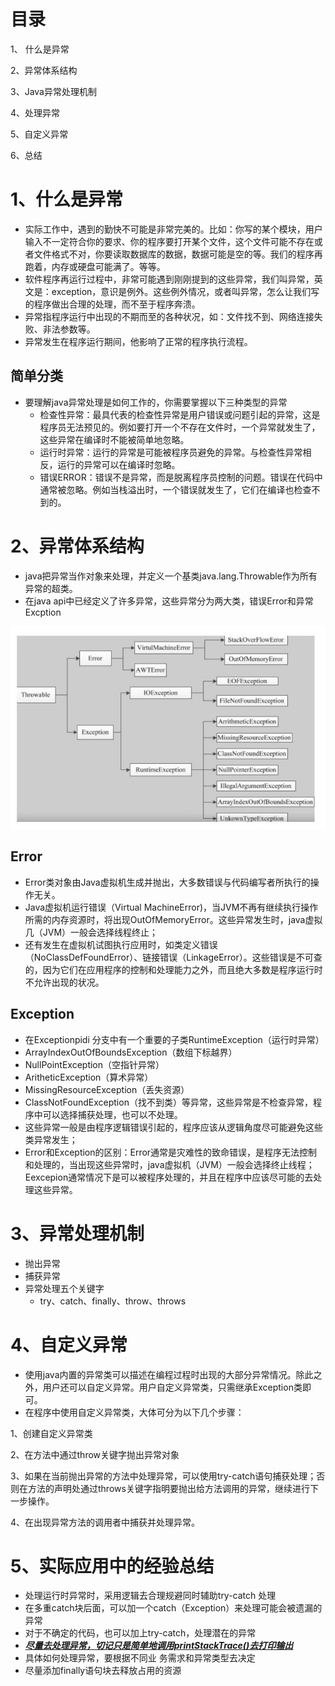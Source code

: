 # 目录

1、 什么是异常

2、异常体系结构

3、Java异常处理机制

4、处理异常

5、自定义异常

6、总结

# 1、什么是异常

- 实际工作中，遇到的勤快不可能是非常完美的。比如：你写的某个模块，用户输入不一定符合你的要求、你的程序要打开某个文件，这个文件可能不存在或者文件格式不对，你要读取数据库的数据，数据可能是空的等。我们的程序再跑着，内存或硬盘可能满了。等等。
- 软件程序再运行过程中，非常可能遇到刚刚提到的这些异常，我们叫异常，英文是：exception，意识是例外。这些例外情况，或者叫异常，怎么让我们写的程序做出合理的处理，而不至于程序奔溃。
- 异常指程序运行中出现的不期而至的各种状况，如：文件找不到、网络连接失败、非法参数等。
- 异常发生在程序运行期间，他影响了正常的程序执行流程。

## 简单分类

- 要理解java异常处理是如何工作的，你需要掌握以下三种类型的异常
  - 检查性异常：最具代表的检查性异常是用户错误或问题引起的异常，这是程序员无法预见的。例如要打开一个不存在文件时，一个异常就发生了，这些异常在编译时不能被简单地忽略。
  - 运行时异常：运行的异常是可能被程序员避免的异常。与检查性异常相反，运行的异常可以在编译时忽略。
  - 错误ERROR：错误不是异常，而是脱离程序员控制的问题。错误在代码中通常被忽略。例如当栈溢出时，一个错误就发生了，它们在编译也检查不到的。 

# 2、异常体系结构 

- java把异常当作对象来处理，并定义一个基类java.lang.Throwable作为所有异常的超类。
- 在java api中已经定义了许多异常，这些异常分为两大类，错误Error和异常Excption

![](https://github.com/GISERJayY/JavaLesson_6/blob/main/%E5%9B%BE%E7%89%87/1690613565862.jpg?raw=true)

 ## Error

- Error类对象由Java虚拟机生成并抛出，大多数错误与代码编写者所执行的操作无关。
- Java虚拟机运行错误（Virtual MachineError)，当JVM不再有继续执行操作所需的内存资源时，将出现OutOfMemoryError。这些异常发生时，java虚拟几（JVM）一般会选择线程终止；
- 还有发生在虚拟机试图执行应用时，如类定义错误（NoClassDefFoundError）、链接错误（LinkageError）。这些错误是不可查的，因为它们在应用程序的控制和处理能力之外，而且绝大多数是程序运行时不允许出现的状况。

## Exception

-  在Exceptionpidi 分支中有一个重要的子类RuntimeException（运行时异常）
  - ArrayIndexOutOfBoundsException（数组下标越界）
  - NullPointException（空指针异常）
  - AritheticException（算术异常）
  - MissingResourceException（丢失资源）
  - ClassNotFoundException（找不到类）等异常，这些异常是不检查异常，程序中可以选择捕获处理，也可以不处理。
- 这些异常一般是由程序逻辑错误引起的，程序应该从逻辑角度尽可能避免这些类异常发生；
- Error和Exception的区别：Error通常是灾难性的致命错误，是程序无法控制和处理的，当出现这些异常时，java虚拟机（JVM）一般会选择终止线程；Eexcepion通常情况下是可以被程序处理的，并且在程序中应该尽可能的去处理这些异常。

# 3、异常处理机制

- 抛出异常
- 捕获异常
- 异常处理五个关键字
  - try、catch、finally、throw、throws

# 4、自定义异常

- 使用java内置的异常类可以描述在编程过程时出现的大部分异常情况。除此之外，用户还可以自定义异常。用户自定义异常类，只需继承Exception类即可。
- 在程序中使用自定义异常类，大体可分为以下几个步骤：

1、创建自定义异常类

2、在方法中通过throw关键字抛出异常对象

3、如果在当前抛出异常的方法中处理异常，可以使用try-catch语句捕获处理；否则在方法的声明处通过throws关键字指明要抛出给方法调用的异常，继续进行下一步操作。

4、在出现异常方法的调用者中捕获并处理异常。

# 5、实际应用中的经验总结

- 处理运行时异常时，采用逻辑去合理规避同时辅助try-catch 处理
- 在多重catch块后面，可以加一个catch（Exception）来处理可能会被遗漏的异常
- 对于不确定的代码，也可以加上try-catch，处理潜在的异常
- ***<u>尽量去处理异常，切记只是简单地调用printStackTrace()去打印输出</u>***
- 具体如何处理异常，要根据不同业 务需求和异常类型去决定
- 尽量添加finally语句块去释放占用的资源
